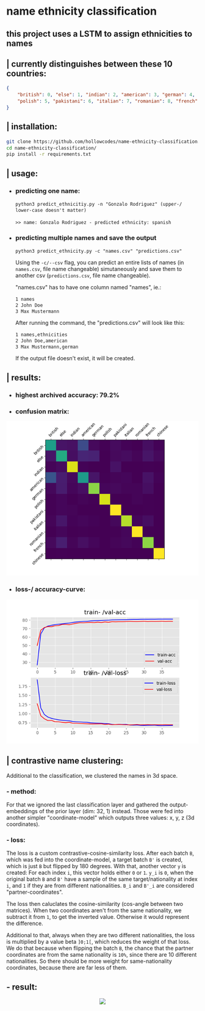 # name ethnicity classification

## this project uses a LSTM to assign ethnicities to names

## | currently distinguishes between these 10 countries:
```json
{
    "british": 0, "else": 1, "indian": 2, "american": 3, "german": 4, 
    "polish": 5, "pakistani": 6, "italian": 7, "romanian": 8, "french": 9, "chinese": 10
}
```

## | installation:
```bash
git clone https://github.com/hollowcodes/name-ethnicity-classification.git
cd name-ethnicity-classification/
pip install -r requirements.txt
```

## | usage:
 - ### predicting one name:
    ```
    python3 predict_ethnicitiy.py -n "Gonzalo Rodriguez" (upper-/ lower-case doesn't matter)

    >> name: Gonzalo Rodriguez - predicted ethnicity: spanish
    ```

 - ### predicting multiple names and save the output
    ```
    python3 predict_ethnicity.py -c "names.csv" "predictions.csv"
    ```

    Using the ```-c/--csv``` flag, you can predict an entire lists of names (in ```names.csv```, file name changeable) simutaneously and save them to another csv (```predictions.csv```, file name changeable).

    "names.csv" has to have one column named "names", ie.:
    ```csv
    1 names
    2 John Doe
    3 Max Mustermann
    ```

    After running the command, the "predictions.csv" will look like this:
    ```csv
    1 names,ethnicities
    2 John Doe,american
    3 Max Mustermann,german
    ```

    If the output file doesn't exist, it will be created.



## | results:

 - ### highest archived accuracy: 79.2%
 - ### confusion matrix:
<p align="center"> 
<img src="readme_images/confusion_matrix.png">
</p>

 - ### loss-/ accuracy-curve:
<p align="center"> 
<img src="readme_images/history.png">
</p>


## | contrastive name clustering:
Additional to the classification, we clustered the names in 3d space.

### - method:
For that we ignored the last classification layer and gathered the output-embeddings of the prior layer (dim: 32, 1) instead.
Those were fed into another simpler "coordinate-model" which outputs three values: x, y, z (3d coordinates).

### - loss:
The loss is a custom contrastive-cosine-similarity loss. After each batch ```B```, which was fed into the coordinate-model, a target batch ```B'``` is created, which is just ```B``` but flipped by 180 degrees. With that, another vector ```y``` is created: For each index ```i```, this vector holds either ```0``` or ```1```.
```y_i``` is ```0```, when the original batch ```B``` and ```B'``` have a sample of the same target/nationality at index ```i```, and ```1``` if they are from different nationalities. ```B_i``` and ```B'_i``` are considered "partner-coordinates".

The loss then caluclates the cosine-similarity (cos-angle between two matrices). When two coordinates aren't from the same nationality, we subtract it from ```1```, to get the inverted value. Otherwise it would represent the difference.

Additional to that, always when they are two different nationalities, the loss is multiplied by a value beta ```]0;1[```, which reduces the weight of that loss. We do that because when flipping the batch ```B```, the chance that the partner coordinates are from the same nationality is ```10%```, since there are 10 different nationalities. So there should be more weight for same-nationality coordinates, because there are far less of them.

## - result:

<p align="center"> 
<img src="readme_images/rotation2.gif">
</p>



